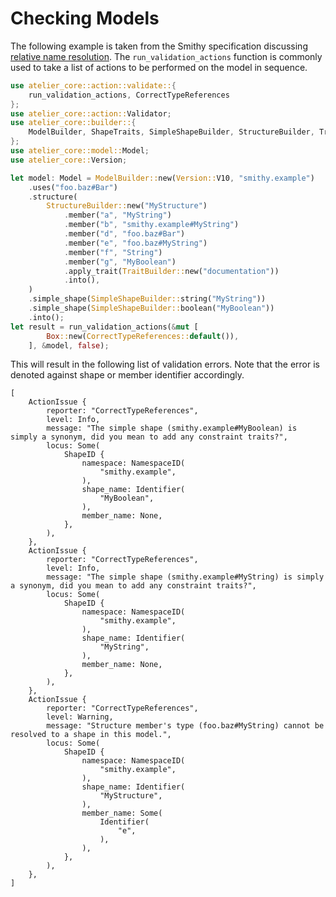 # Checking Models

The following example is taken from the Smithy specification discussing
[relative name resolution](https://awslabs.github.io/smithy/1.0/spec/core/shapes.html#relative-shape-id-resolution).
The `run_validation_actions` function is commonly used to take a list of actions to be performed
on the model in sequence.

```rust
use atelier_core::action::validate::{
    run_validation_actions, CorrectTypeReferences
};
use atelier_core::action::Validator;
use atelier_core::builder::{
    ModelBuilder, ShapeTraits, SimpleShapeBuilder, StructureBuilder, TraitBuilder
};
use atelier_core::model::Model;
use atelier_core::Version;

let model: Model = ModelBuilder::new(Version::V10, "smithy.example")
    .uses("foo.baz#Bar")
    .structure(
        StructureBuilder::new("MyStructure")
            .member("a", "MyString")
            .member("b", "smithy.example#MyString")
            .member("d", "foo.baz#Bar")
            .member("e", "foo.baz#MyString")
            .member("f", "String")
            .member("g", "MyBoolean")
            .apply_trait(TraitBuilder::new("documentation"))
            .into(),
    )
    .simple_shape(SimpleShapeBuilder::string("MyString"))
    .simple_shape(SimpleShapeBuilder::boolean("MyBoolean"))
    .into();
let result = run_validation_actions(&mut [
        Box::new(CorrectTypeReferences::default()),
    ], &model, false);
```

This will result in the following list of validation errors. Note that the error is denoted against
shape or member identifier accordingly.

```text
[
    ActionIssue {
        reporter: "CorrectTypeReferences",
        level: Info,
        message: "The simple shape (smithy.example#MyBoolean) is simply a synonym, did you mean to add any constraint traits?",
        locus: Some(
            ShapeID {
                namespace: NamespaceID(
                    "smithy.example",
                ),
                shape_name: Identifier(
                    "MyBoolean",
                ),
                member_name: None,
            },
        ),
    },
    ActionIssue {
        reporter: "CorrectTypeReferences",
        level: Info,
        message: "The simple shape (smithy.example#MyString) is simply a synonym, did you mean to add any constraint traits?",
        locus: Some(
            ShapeID {
                namespace: NamespaceID(
                    "smithy.example",
                ),
                shape_name: Identifier(
                    "MyString",
                ),
                member_name: None,
            },
        ),
    },
    ActionIssue {
        reporter: "CorrectTypeReferences",
        level: Warning,
        message: "Structure member's type (foo.baz#MyString) cannot be resolved to a shape in this model.",
        locus: Some(
            ShapeID {
                namespace: NamespaceID(
                    "smithy.example",
                ),
                shape_name: Identifier(
                    "MyStructure",
                ),
                member_name: Some(
                    Identifier(
                        "e",
                    ),
                ),
            },
        ),
    },
]
```
